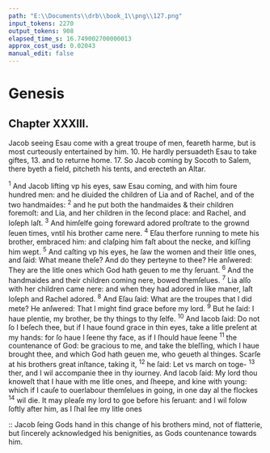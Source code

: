 ```yaml
---
path: "E:\\Documents\\drb\\book_1\\png\\127.png"
input_tokens: 2270
output_tokens: 908
elapsed_time_s: 16.749002700000013
approx_cost_usd: 0.02043
manual_edit: false
---
```

# Genesis

## Chapter XXXIII.

Jacob seeing Esau come with a great troupe of men, feareth harme, but is most curteously entertained by him. 10. He hardly persuadeth Esau to take giftes, 13. and to returne home. 17. So Jacob coming by Socoth to Salem, there byeth a field, pitcheth his tents, and erecteth an Altar.

<sup>1</sup> And Jacob lifting vp his eyes, saw Esau coming, and with him foure hundred men: and he diuided the children of Lia and of Rachel, and of the two handmaides: <sup>2</sup> and he put both the handmaides & their children foremoſt: and Lia, and her children in the ſecond place: and Rachel, and Ioſeph laſt. <sup>3</sup> And himſelfe going foreward adored proſtrate to the grownd ſeuen times, vntil his brother came nere. <sup>4</sup> Eſau therfore running to mete his brother, embraced him: and claſping him faſt about the necke, and kiſſing him wept. <sup>5</sup> And caſting vp his eyes, he ſaw the women and their litle ones, and ſaid: What meane theſe? And do they perteyne to thee? He anſwered: They are the litle ones which God hath geuen to me thy ſeruant. <sup>6</sup> And the handmaides and their children coming nere, bowed themſelues. <sup>7</sup> Lia alſo with her children came nere: and when they had adored in like maner, laſt Ioſeph and Rachel adored. <sup>8</sup> And Eſau ſaid: What are the troupes that I did mete? He anſwered: That I might find grace before my lord. <sup>9</sup> But he ſaid: I haue plentie, my brother, be thy things to thy ſelfe. <sup>10</sup> And Iacob ſaid: Do not ſo I beſech thee, but if I haue found grace in thin eyes, take a litle preſent at my hands: for ſo haue I ſeene thy face, as if I ſhould haue ſeene <sup>11</sup> the countenance of God: be gracious to me, and take the bleſſing, which I haue brought thee, and which God hath geuen me, who geueth al thinges. Scarſe at his brothers great inſtance, taking it, <sup>12</sup> he ſaid: Let vs march on toge- <sup>13</sup> ther, and I wil accompanie thee in thy iourney. And Iacob ſaid: My lord thou knoweſt that I haue with me litle ones, and ſheepe, and kine with young: which if I cauſe to ouerlabour themſelues in going, in one day al the flockes <sup>14</sup> wil die. It may pleaſe my lord to goe before his ſeruant: and I wil folow ſoftly after him, as I ſhal ſee my litle ones

<aside>:: Jacob ſeing Gods hand in this change of his brothers mind, not of flatterie, but ſincerely acknowledged his benignities, as Gods countenance towards him.</aside>

[^1]: Jacob ſeing Gods hand in this change of his brothers mind, not of flatterie, but ſincerely acknowledged his benignities, as Gods countenance towards him.